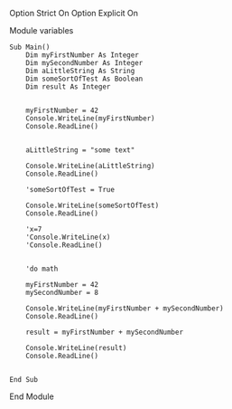 Option Strict On
Option Explicit On


Module variables


    Sub Main()
        Dim myFirstNumber As Integer
        Dim mySecondNumber As Integer
        Dim aLittleString As String
        Dim someSortOfTest As Boolean
        Dim result As Integer


        myFirstNumber = 42
        Console.WriteLine(myFirstNumber)
        Console.ReadLine()


        aLittleString = "some text"

        Console.WriteLine(aLittleString)
        Console.ReadLine()

        'someSortOfTest = True

        Console.WriteLine(someSortOfTest)
        Console.ReadLine()

        'x=7
        'Console.WriteLine(x)
        'Console.ReadLine()


        'do math

        myFirstNumber = 42
        mySecondNumber = 8

        Console.WriteLine(myFirstNumber + mySecondNumber)
        Console.ReadLine()

        result = myFirstNumber + mySecondNumber

        Console.WriteLine(result)
        Console.ReadLine()


    End Sub

End Module
